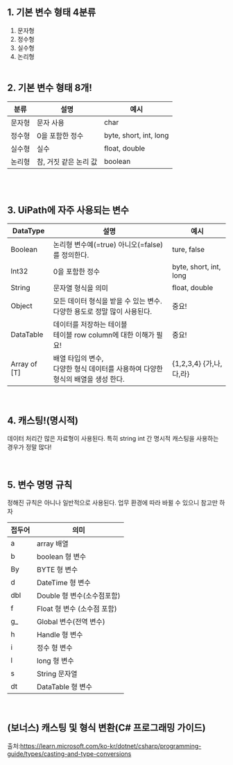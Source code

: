 ## 1. 기본 변수 형태 4분류
1. 문자형
2. 정수형
3. 실수형
4. 논리형
<br><br>
## 2. 기본 변수 형태 8개!
|분류|설명|예시|
|------|---|---|
|문자형|문자 사용|char|
|정수형|0을 포함한 정수|byte, short, int, long|
|실수형|실수|float, double|
|논리형|참, 거짓 같은 논리 값|boolean|

<br><br>
## 3. UiPath에 자주 사용되는 변수
|DataType|설명|예시|
|------|---|---|
|Boolean|논리형 변수예(=true) 아니오(=false)를 정의한다.|ture, false|
|Int32|0을 포함한 정수|byte, short, int, long|
|String|문자열 형식을 의미|float, double|
|Object|모든 데이터 형식을 받을 수 있는 변수.<br>다양한 용도로 정말 많이 사용된다.|중요!|
|DataTable|데이터를 저장하는 테이블 <br>테이블 row column에 대한 이해가 필요!|중요!|
|Array of [T]|배열 타입의 변수, <br>다양한 형식 데이터를 사용하여 다양한 형식의 배열을 생성 한다.|{1,2,3,4}  {가,나,다,라}|

<br>

## 4. 캐스팅!(명시적)
데이터 처리간 많은 자료형이 사용된다. 특히 string int 간 명시적 캐스팅을 사용하는 경우가 정말 많다!

<br>

## 5. 변수 명명 규칙

정해진 규칙은 아니나 일반적으로 사용된다. 업무 환경에 따라 바뀔 수 있으니 참고만 하자

|접두어|의미|
|------|---|
|a|array 배열|
|b|boolean 형 변수|
|By|BYTE 형 변수|
|d|DateTime 형 변수|
|dbl|Double 형 변수(소수점포함)|
|f|Float 형 변수 (소수점 포함)|
|g_|Global 변수(전역 변수)|
|h|Handle 형 변수|
|i|정수 형 변수|
|l|long 형 변수|
|s|String 문자열|
|dt|DataTable 형 변수|


<br>

## (보너스) 캐스팅 및 형식 변환(C# 프로그래밍 가이드)
출처:https://learn.microsoft.com/ko-kr/dotnet/csharp/programming-guide/types/casting-and-type-conversions
